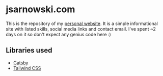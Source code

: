 # jsarnowski.com

This is the repository of my [personal website](https://jsarnowski.com). It is a simple informational site with listed skills, social media links and contact email. I've spent ~2 days on it so don't expect any genius code here :)

## Libraries used

- [Gatsby](https://www.gatsbyjs.org/)
- [Tailwind CSS](https://tailwindcss.com/)